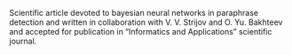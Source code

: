 Scientific article devoted to bayesian neural networks in paraphrase detection and written in collaboration with V. V. Strijov and O. Yu. Bakhteev and accepted for publication in “Informatics and Applications” scientific journal.
